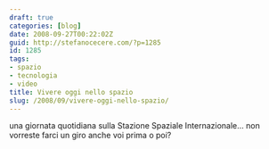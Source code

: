 ```yaml
---
draft: true
categories: [blog]
date: 2008-09-27T00:22:02Z
guid: http://stefanocecere.com/?p=1285
id: 1285
tags:
- spazio
- tecnologia
- video
title: Vivere oggi nello spazio
slug: /2008/09/vivere-oggi-nello-spazio/
---
```


una giornata quotidiana sulla Stazione Spaziale Internazionale… non vorreste farci un giro anche voi prima o poi?